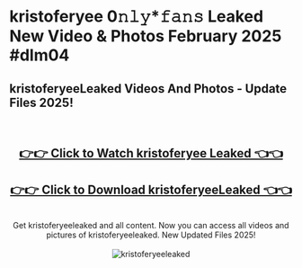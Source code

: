 # kristoferyee 0𝚗𝚕𝚢*𝚏𝚊𝚗𝚜 Leaked New Video & Photos February 2025 #dlm04

<h2>kristoferyeeLeaked Videos And Photos - Update Files 2025!</h2>
<br>
<div align="center">
<h2><a href="https://mediaupload.pro?title=kristoferyee&ref=11F" rel="nofollow">👉👉 Click to Watch kristoferyee Leaked 👈👈</a></h2>
<h2><a href="https://mediaupload.pro?title=kristoferyee&ref=11F" rel="nofollow">👉👉 Click to Download kristoferyeeLeaked 👈👈</a></h2>
<br>
Get kristoferyeeleaked and all content. Now you can access all videos and pictures of kristoferyeeleaked. New Updated Files 2025!
<br>
<br>
<a href="https://mediaupload.pro?title=kristoferyee&ref=11F" rel="nofollow" data-target="animated-image.originalLink"><img src="https://i.ibb.co/Gkj2r4b/banner.png" alt="kristoferyeeleaked" style="max-width: 100%; display: inline-block;" data-target="animated-image.originalImage"></a>
</div>
<br>

